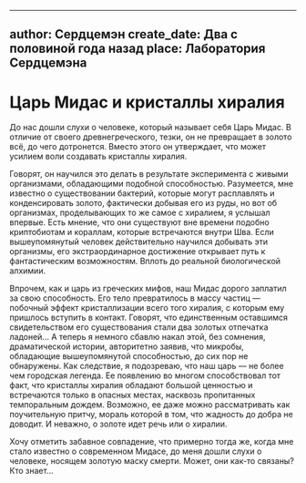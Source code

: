 
---
author: Сердцемэн
create_date: Два с половиной года назад
place: Лаборатория Сердцемэна
---

# Царь Мидас и кристаллы хиралия


До нас дошли слухи о человеке, который называет себя Царь Мидас. В отличие от своего древнегреческого, тезки, он не превращает в золото всё, до чего дотронется. Вместо этого он утверждает, что может усилием воли создавать кристаллы хиралия.


Говорят, он научился это делать в результате эксперимента с живыми организмами, обладающими подобной способностью. Разумеется, мне известно о существовании бактерий, которые могут расплавлять и конденсировать золото, фактически добывая его из руды, но вот об организмах, проделывающих то же самое с хиралием, я услышал впервые. Есть мнение, что они существуют вне времени подобно криптобиотам и кораллам, которые встречаются внутри Шва. Если вышеупомянутый человек действительно научился добывать эти организмы, его экстраординарное достижение открывает путь к фантастическим возможностям. Вплоть до реальной биологической алхимии.


Впрочем, как и царь из греческих мифов, наш Мидас дорого заплатил за свою способность. Его тело превратилось в массу частиц — побочный эффект кристаллизации всего того хиралия, с которым ему пришлось вступить в контакт. Говорят, что единственным оставшимся свидетельством его существования стали два золотых отпечатка ладоней... А теперь я немного сбавлю накал этой, без сомнения, драматической истории, авторитетно заявив, что микробы, обладающие вышеупомянутой способностью, до сих пор не обнаружены. Как следствие, я подозреваю, что наш царь — не более чем городская легенда. Ее появлению во многом способствовал тот факт, что кристаллы хиралия обладают большой ценностью и встречаются только в опасных местах, насквозь пропитанных темпоральным дождем. Возможно, ее даже можно рассматривать как поучительную притчу, мораль которой в том, что жадность до добра не доводит. И неважно, о золоте идет речь или о хиралии.


Хочу отметить забавное совпадение, что примерно тогда же, когда мне стало известно о современном Мидасе, до меня дошли слухи о человеке, носящем золотую маску смерти. Может, они как-то связаны? Кто знает...




